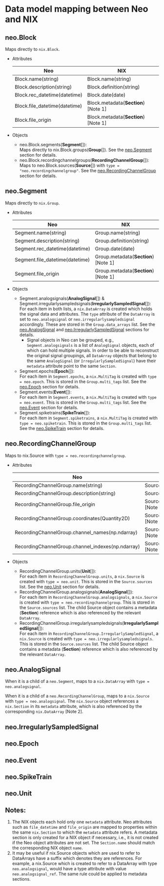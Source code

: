# Data model mapping between Neo and NIX

## neo.Block

Maps directly to `nix.Block`.
  - Attributes

    | Neo                           | NIX                                  |
    |-------------------------------|--------------------------------------|
    | Block.name(string)            | Block.name(string)                   |
    | Block.description(string)     | Block.definition(string)             |
    | Block.rec_datetime(datetime)  | Block.date(date)                     |
    | Block.file_datetime(datetime) | Block.metadata(**Section**) [Note 1] |
    | Block.file_origin             | Block.metadata(**Section**) [Note 1] |

  - Objects
    - neo.Block.segments(**Segment**[]):  
    Maps directly to nix.Block.groups(**Group**[]).
    See the [neo.Segment](#neosegment) section for details.
    - neo.Block.recordingchannelgroups(**RecordingChannelGroup**[]):  
    Maps to neo.Block.sources(**Source**[]) with `type = "neo.recordingchannelgroup"`.
    See the [neo.RecordingChannelGroup](#neorecordingchannelgroup) section for details.

## neo.Segment

Maps directly to `nix.Group`.
  - Attributes

    | Neo                             | NIX                                  |
    |---------------------------------|--------------------------------------|
    | Segment.name(string)            | Group.name(string)                   |
    | Segment.description(string)     | Group.definition(string)             |
    | Segment.rec_datetime(datetime)  | Group.date(date)                     |
    | Segment.file_datetime(datetime) | Group.metadata(**Section**) [Note 1] |
    | Segment.file_origin             | Group.metadata(**Section**) [Note 1] |

  - Objects
    - Segment.analogsignals(**AnalogSignal**[]) & Segment.irregularlysampledsignals(**IrregularlySampledSignal**[]):  
    For each item in both lists, a `nix.DataArray` is created which holds the signal data and attributes.
    The `type` attribute of the `DataArray` is set to `neo.analogsignal` or `neo.irregularlysampledsignal` accordingly.
    These are stored in the `Group.data_arrays` list.
    See the [neo.AnalogSignal](#neoanalogsignal) and [neo.IrregularlySampledSignal](#neoirregularlysampledsignal) sections for details.
      - Signal objects in Neo can be grouped, e.g., `Segment.analogsignals` is a list of `AnalogSignal` objects, each of which can hold multiple signals.
      In order to be able to reconstruct the original signal groupings, all `DataArray` objects that belong to the same `AnalogSignal` (or `IrregularlySampledSignal`) have their `metadata` attribute point to the same `Section`.
    - Segment.epochs(**Epoch**[]):  
    For each item in `Segment.epochs`, a `nix.MultiTag` is created with `type = neo.epoch`.
    This is stored in the `Group.multi_tags` list.
    See the [neo.Epoch](#neoepoch) section for details.
    - Segment.events(**Event**[]):  
    For each item in `Segment.events`, a `nix.MultiTag` is created with `type = neo.event`.
    This is stored in the `Group.multi_tags` list.
    See the [neo.Event](#neoevent) section for details.
    - Segment.spiketrains(**SpikeTrain**[]):  
    For each item in `Segment.spiketrains`, a `nix.MultiTag` is created with `type = neo.spiketrain`.
    This is stored in the `Group.multi_tags` list.
    See the [neo.SpikeTrain](#neospiketrain) section for details.

## neo.RecordingChannelGroup

Maps to nix.Source with `type = neo.recordingchannelgroup`.
  - Attributes

    | Neo                                       | NIX                                   |
    |-------------------------------------------|---------------------------------------|
    | RecordingChannelGroup.name(string)        | Source.name(string)                   |
    | RecordingChannelGroup.description(string) | Source.definition(string)             |
    | RecordingChannelGroup.file_origin         | Source.metadata(**Section**) [Note 1] |
    | RecordingChannelGroup.coordinates(Quantity2D) | Source.metadata(**Section**) [Note 1] |
    | RecordingChannelGroup.channel_names(np.ndarray) | Source.metadata(**Section**) [Note 1] |
    | RecordingChannelGroup.channel_indexes(np.ndarray) | Source.metadata(**Section**) [Note 1] |

  - Objects
      - RecordingChannelGroup.units(**Unit**[]):  
      For each item in `RecordingChannelGroup.units`, a `nix.Source` is created with `type = neo.unit`.
      This is stored in the `Source.sources` list.
      See the [neo.Unit](#neounit) section for details.
      - RecordingChannelGroup.analogsignals(**AnalogSignal**[]):  
      For each item in `RecordingChannelGroup.analogsignals`, a `nix.Source` is created with `type = neo.recordingchannelgroup`.
      This is stored in the `Source.sources` list.
      The child Source object contains a metadata (**Section**) reference which is also referenced by the relevant `DataArray`.
      - RecordingChannelGroup.irregularlysampledsignals(**IrregularlySampledSignal**[]):  
      For each item in `RecordingChannelGroup.IrregularlySampledSignal`, a `nix.Source` is created with `type = neo.irregularlysampledsignals`.
      This is stored in the `Source.sources` list.
      The child Source object contains a metadata (**Section**) reference which is also referenced by the relevant `DataArray`.

## neo.AnalogSignal

When it is a child of a `neo.Segment`, maps to a `nix.DataArray` with `type = neo.analogsignal`.

When it is a child of a `neo.RecordingChannelGroup`, maps to a `nix.Source` with `type = neo.analogsignal`.
The `nix.Source` object references a `nix.Section` in its `metadata` attribute, which is also referenced by the corresponding `nix.DataArray` [Note 2].




## neo.IrregularlySampledSignal

## neo.Epoch

## neo.Event

## neo.SpikeTrain

## neo.Unit

## Notes:
  1. The NIX objects each hold only one `metadata` attribute.
  Neo attributes such as `file_datetime` and `file_origin` are mapped to properties within the same `nix.Section` to which the `metadata` attribute refers.
  A metadata section is only created for a NIX object if necessary, i.e., it is not created if the Neo object attributes are not set.
  The `Section.name` should match the corresponding NIX object `name`.
  2. It may be useful if nix.Source objects which are used to refer to DataArrays have a suffix which denotes they are references.
  For example, a nix.Source which is created to refer to a DataArray with type `neo.analogsignal`, would have a type attribute with value `neo.analogsignal_ref`.
  The same rule could be applied to metadata sections.
